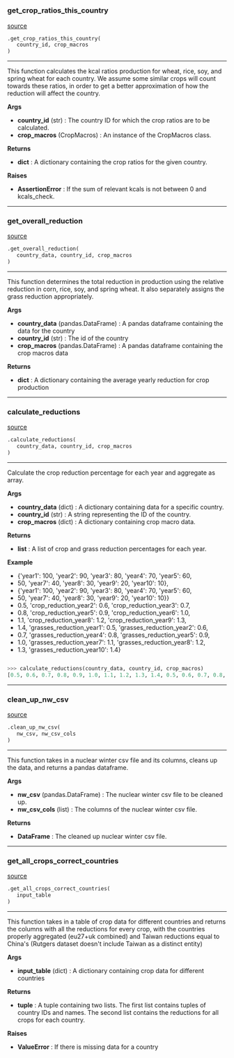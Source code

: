 #


### get_crop_ratios_this_country
[source](https://github.com/allfed/allfed-integrated-model/blob/master/src/import_scripts_no_food_trade/create_nuclear_winter_csv.py/#L22)
```python
.get_crop_ratios_this_country(
   country_id, crop_macros
)
```

---
This function calculates the kcal ratios production for wheat, rice, soy, and spring wheat for each country.
We assume some similar crops will count towards these ratios, in order to get a better approximation of how the reduction will affect the country.


**Args**

* **country_id** (str) : The country ID for which the crop ratios are to be calculated.
* **crop_macros** (CropMacros) : An instance of the CropMacros class.


**Returns**

* **dict**  : A dictionary containing the crop ratios for the given country.


**Raises**

* **AssertionError**  : If the sum of relevant kcals is not between 0 and kcals_check.


----


### get_overall_reduction
[source](https://github.com/allfed/allfed-integrated-model/blob/master/src/import_scripts_no_food_trade/create_nuclear_winter_csv.py/#L93)
```python
.get_overall_reduction(
   country_data, country_id, crop_macros
)
```

---
This function determines the total reduction in production using the relative reduction
in corn, rice, soy, and spring wheat. It also separately assigns the grass reduction appropriately.


**Args**

* **country_data** (pandas.DataFrame) : A pandas dataframe containing the data for the country
* **country_id** (str) : The id of the country
* **crop_macros** (pandas.DataFrame) : A pandas dataframe containing the crop macros data


**Returns**

* **dict**  : A dictionary containing the average yearly reduction for crop production


----


### calculate_reductions
[source](https://github.com/allfed/allfed-integrated-model/blob/master/src/import_scripts_no_food_trade/create_nuclear_winter_csv.py/#L143)
```python
.calculate_reductions(
   country_data, country_id, crop_macros
)
```

---
Calculate the crop reduction percentage for each year and aggregate as array.


**Args**

* **country_data** (dict) : A dictionary containing data for a specific country.
* **country_id** (str) : A string representing the ID of the country.
* **crop_macros** (dict) : A dictionary containing crop macro data.


**Returns**

* **list**  : A list of crop and grass reduction percentages for each year.


**Example**

* {'year1': 100, 'year2': 90, 'year3': 80, 'year4': 70, 'year5': 60,
* 50, 'year7': 40, 'year8': 30, 'year9': 20, 'year10': 10},
* {'year1': 100, 'year2': 90, 'year3': 80, 'year4': 70, 'year5': 60,
* 50, 'year7': 40, 'year8': 30, 'year9': 20, 'year10': 10}}
* 0.5, 'crop_reduction_year2': 0.6, 'crop_reduction_year3': 0.7,
* 0.8, 'crop_reduction_year5': 0.9, 'crop_reduction_year6': 1.0,
* 1.1, 'crop_reduction_year8': 1.2, 'crop_reduction_year9': 1.3,
* 1.4, 'grasses_reduction_year1': 0.5, 'grasses_reduction_year2': 0.6,
* 0.7, 'grasses_reduction_year4': 0.8, 'grasses_reduction_year5': 0.9,
* 1.0, 'grasses_reduction_year7': 1.1, 'grasses_reduction_year8': 1.2,
* 1.3, 'grasses_reduction_year10': 1.4}

```python

>>> calculate_reductions(country_data, country_id, crop_macros)
[0.5, 0.6, 0.7, 0.8, 0.9, 1.0, 1.1, 1.2, 1.3, 1.4, 0.5, 0.6, 0.7, 0.8, 0.9, 1.0, 1.1, 1.2, 1.3, 1.4]
```

----


### clean_up_nw_csv
[source](https://github.com/allfed/allfed-integrated-model/blob/master/src/import_scripts_no_food_trade/create_nuclear_winter_csv.py/#L201)
```python
.clean_up_nw_csv(
   nw_csv, nw_csv_cols
)
```

---
This function takes in a nuclear winter csv file and its columns, cleans up the data, and returns a pandas dataframe.


**Args**

* **nw_csv** (pandas.DataFrame) : The nuclear winter csv file to be cleaned up.
* **nw_csv_cols** (list) : The columns of the nuclear winter csv file.


**Returns**

* **DataFrame**  : The cleaned up nuclear winter csv file.


----


### get_all_crops_correct_countries
[source](https://github.com/allfed/allfed-integrated-model/blob/master/src/import_scripts_no_food_trade/create_nuclear_winter_csv.py/#L252)
```python
.get_all_crops_correct_countries(
   input_table
)
```

---
This function takes in a table of crop data for different countries and returns the columns with all the reductions for every crop, with the
countries properly aggregated (eu27+uk combined) and Taiwan reductions equal to China's (Rutgers dataset doesn't include Taiwan as a distinct entity)


**Args**

* **input_table** (dict) : A dictionary containing crop data for different countries


**Returns**

* **tuple**  : A tuple containing two lists. The first list contains tuples of country IDs and names. The second list contains the reductions for all crops for each country.


**Raises**

* **ValueError**  : If there is missing data for a country

